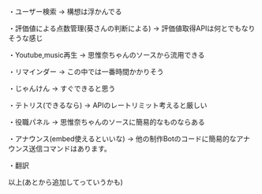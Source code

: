 ・ユーザー検索 → 構想は浮かんでる

・評価値による点数管理(葵さんの判断による) → 評価値取得APIは何とでもなりそうな感じ

・Youtube,music再生 → 思惟奈ちゃんのソースから流用できる

・リマインダー → この中では一番時間かかりそう

・じゃんけん → すぐできると思う

・テトリス(できるなら) → APIのレートリミット考えると厳しい

・役職パネル → 思惟奈ちゃんのソースに簡易的なものならある

・アナウンス(embed使えるといいな) → 他の制作Botのコードに簡易的なアナウンス送信コマンドはあります。

・翻訳

以上(あとから追加してっていうかも)
